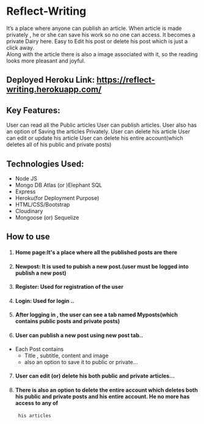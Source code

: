 # Reflect-Writing

It’s a place where anyone can publish an article. When article is made privately ,
he or she can save his work so no one can access. It becomes a private Dairy here. Easy to Edit his post or delete his post which is just a click away.  
Along with the article there is also a image associated with it, so the reading looks more pleasant and joyful.

## Deployed Heroku Link: https://reflect-writing.herokuapp.com/

## Key Features:

User can read all the Public articles
User can publish articles.
User also has an option of Saving the articles Privately.
User can delete his article
User can edit or update his article
User can delete his entire account(which deletes all of his public and private posts)


## Technologies Used:

- Node JS
- Mongo DB Atlas (or )Elephant SQL
- Express
- Heroku(for Deployment Purpose)
- HTML/CSS/Bootstrap
- Cloudinary
- Mongoose (or) Sequelize


## How to use

1. #### Home page:It's a place where all the published posts are there
2. #### Newpost: It is used to pubish a new post.(user must be logged into publish a new post)
3. #### Register: Used for registration of the user
4. #### Login: Used for login ..
5. #### After logging in , the user can see a tab named Myposts(which contains public posts and private posts)
6. #### User can publish a new post using new post tab..
  - Each Post contains
    - Title , subtitle, content and image 
    - also an  option to save it to public or private...
7. #### User can edit (or)  delete his both public and private articles...
8. #### There is also an option to delete the entire account which deletes both his public and private posts and his entire account. He no more has access to any of
        his articles

    


